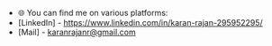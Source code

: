 

- 🌐 You can find me on various platforms:
- [LinkedIn] - https://www.linkedin.com/in/karan-rajan-295952295/
- [Mail] - karanrajanr@gmail.com
